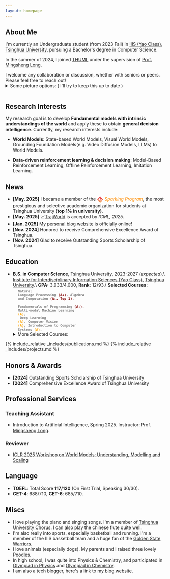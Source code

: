 ```yaml
---
layout: homepage
---
```


## About Me

I'm currently an Undergraduate student (from 2023 Fall) in [IIIS (Yao Class)](https://iiis.tsinghua.edu.cn/en/), [Tsinghua University](https://www.tsinghua.edu.cn/en/), pursuing a Bachelor's degree in Computer Science. 

In the summer of 2024, I joined [THUML](https://github.com/thuml) under the supervision of [Prof. Mingsheng Long](http://ise.thss.tsinghua.edu.cn/~mlong/).

<p style="margin-bottom: 0;">I welcome any collaboration or discussion, whether with seniors or peers. Please feel free to reach out!</p>
<details style="margin-top: 0;">
<summary style="margin-bottom: 0;">Some picture options: ( I'll try to keep this up to date )</summary>
<link rel="stylesheet" href="./assets/css/simple-slider.css" style="margin-top: 0;">
<div class="simple-gallery" style="margin-top: 0;">
  <text style="text-align: left; margin-top: 0;">Inspired by <a href="https://people.eecs.berkeley.edu/~pabbeel/">Pieter Abbeel</a>'s homepage. Photos are taken within the past year.</text>
  <div style="height: 0.5em;"></div>
  <div class="gallery-container">
    <div class="gallery-item active">
      <img class="gallery-img" src="/assets/img/IMG_7629.JPG">
      <div class="gallery-caption">Giving a talk on my recent work (first from the right) 🗣️</div>
    </div>
    <div class="gallery-item">
      <img class="gallery-img" src="/assets/img/eating.jpg">
      <div class="gallery-caption">Eating 😋</div>
    </div>
    <div class="gallery-item">
      <img class="gallery-img" src="/assets/img/chillin.jpg">
      <div class="gallery-caption">Hanging out with friends (second from left) 🤣</div>
    </div>
    <div class="gallery-item">
      <img class="gallery-img" src="/assets/img/IMG_7631.JPG">
      <div class="gallery-caption">Cuddling my dog at home 🐕</div>
    </div>
    <div class="gallery-side-nav">
      <button class="gallery-btn prev" aria-label="Previous image">
        <svg viewBox="0 0 50 80" width="16" height="16" xml:space="preserve">
          <polyline fill="none" stroke="currentColor" stroke-width="8" stroke-linecap="round" stroke-linejoin="round" points="45,75 5,40 45,5"></polyline>
        </svg>
      </button>
      <button class="gallery-btn next" aria-label="Next image">
        <svg viewBox="0 0 50 80" width="16" height="16" xml:space="preserve">
          <polyline fill="none" stroke="currentColor" stroke-width="8" stroke-linecap="round" stroke-linejoin="round" points="5,5 45,40 5,75"></polyline>
        </svg>
      </button>
    </div>
  </div>
  <div class="gallery-nav">
    <div class="gallery-dots">
      <span class="gallery-dot active" data-index="0"></span>
      <span class="gallery-dot" data-index="1"></span>
      <span class="gallery-dot" data-index="2"></span>
      <span class="gallery-dot" data-index="3"></span>
    </div>
  </div>
</div>
<script src="./assets/js/simple-gallery.js"></script>
</details>
<div style="height: 1em;"></div>

## Research Interests
My research goal is to develop **Fundamental models with intrinsic understandings of the world** and apply these to obtain **general decision intelligence**. Currently, my research interests include:

- **World Models**: State-based World Models, Visual World Models, Grounding Foundation Models(e.g. Video Diffusion Models, LLMs) to World Models.

- **Data-driven reinforcement learning & decision making**: Model-Based Reinforcement Learning, Offline Reinforcement Learning, Imitation Learning.

## News
- **[May. 2025]** I became a member of the <img src="/assets/img/spark.png" width="20" height="20" style="vertical-align: text-top; margin-right: 0px"> <span style="color: #FF8C00">_Sparking Program_</span>, the most prestigious and selective academic organization for students at Tsinghua University **(top 1% in university)**.
- **[May. 2025]** 📈[TrajWorld](https://arxiv.org/abs/2502.01366) is accepted by _ICML, 2025_.
- **[Jan. 2025]** My [personal blog website](https://knightnemo.github.io/blog/) is officially online!
- **[Nov. 2024]** Honored to receive Comprehensive Excellence Award of Tsinghua.
- **[Nov. 2024]** Glad to receive Outstanding Sports Scholarship of Tsinghua.

## Education

- **B.S. in Computer Science**, Tsinghua University, 2023-2027 (_expected_).\\
    [Institute for Interdisciplinary Information Sciences (Yao Class)](https://iiis.tsinghua.edu.cn/en/), [Tsinghua University](https://www.tsinghua.edu.cn/en/).\\
    **GPA:** 3.933/4.000, **Rank:** 12/93.\\
    **Selected Courses:** <b><code style="font-size: 0.75em; display: block; margin-left: 1.5em; margin-top: 0.5em; color: gray;">Natural Language Processing <span style="color: Maroon;">(A+)</span>, Algebra and Computation <span style="color: Maroon;">(A+, Top 1)</span>,<br> Fundamentals of Programming <span style="color: Maroon;">(A+)</span>, Multi-modal Machine Learning <span style="color: orange;">(A)</span>,<br> Deep Learning <span style="color: orange;">(A)</span>, Computer Vision <span style="color: orange;">(A)</span>, Introduction to Computer Systems <span style="color: orange;">(A)</span>.</code></b>
    <details><summary>More Selected Courses:</summary> <b><code style="font-size: 0.75em; display: block; margin-left: 1.5em; margin-top: 0em; color: gray;">Basic Principles of Marxism <span style="color: Maroon;">(A+)</span>, The History of Western Music <span style="color: Maroon;">(A+)</span>,<br>Discrete Mathematics II <span style="color: orange;">(A)</span>, Fundamentals of Computer Science <span style="color: orange;">(A)</span>, <br>Advanced Topics in Linear Algebra <span style="color: orange;">(A)</span>, Calculus-A II <span style="color: orange;">(A)</span>, Physics I <span style="color: orange;">(A)</span>.</code></b></details>

{% include_relative _includes/publications.md %}
{% include_relative _includes/projects.md %}


<!-- {% include_relative _includes/services.md %} -->

## Honors & Awards 
- **[2024]** Outstanding Sports Scholarship of Tsinghua University
- **[2024]** Comprehensive Excellence Award of Tsinghua University

## Professional Services
### Teaching Assistant

- Introduction to Artificial Intelligence, Spring 2025. Instructor: Prof. [Mingsheng Long](http://ise.thss.tsinghua.edu.cn/~mlong/).

### Reviewer
- [ICLR 2025 Workshop on World Models: Understanding, Modelling and Scaling](https://sites.google.com/view/worldmodel-iclr2025/)

## Language
- **TOEFL**: Total Score **117/120** (On First Trial, Speaking 30/30).
- **CET-4**: 688/710, **CET-6**: 685/710.

## Miscs
- I love playing the piano and singing songs. I'm a member of [Tsinghua University Chorus](https://www.arts.tsinghua.edu.cn/info/1084/1493.htm). I can also play the chinese flute quite well.
- I'm also really into sports, especially basketball and running. I'm a member of the IIIS basketball team and a huge fan of the [Golden State Warriors](https://www.nba.com/warriors/).
- I love animals (especially dogs). My parents and I raised three lovely Poodles.
- In high school, I was quite into Physics & Chemistry, and participated in [Olympiad in Physics](http://cpho.pku.edu.cn) and [Olympiad in Chemistry](https://www.chemsoc.org.cn).
- I am also a tech blogger, here's a link to [my blog website](https://knightnemo.github.io/blog/).


